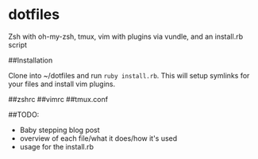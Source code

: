 dotfiles
========

Zsh with oh-my-zsh, tmux, vim with plugins via vundle, and an install.rb script

##Installation

Clone into ~/dotfiles and run `ruby install.rb`.
This will setup symlinks for your files and install vim plugins.

##zshrc
##vimrc
##tmux.conf

##TODO:

- Baby stepping blog post
- overview of each file/what it does/how it's used
- usage for the install.rb

